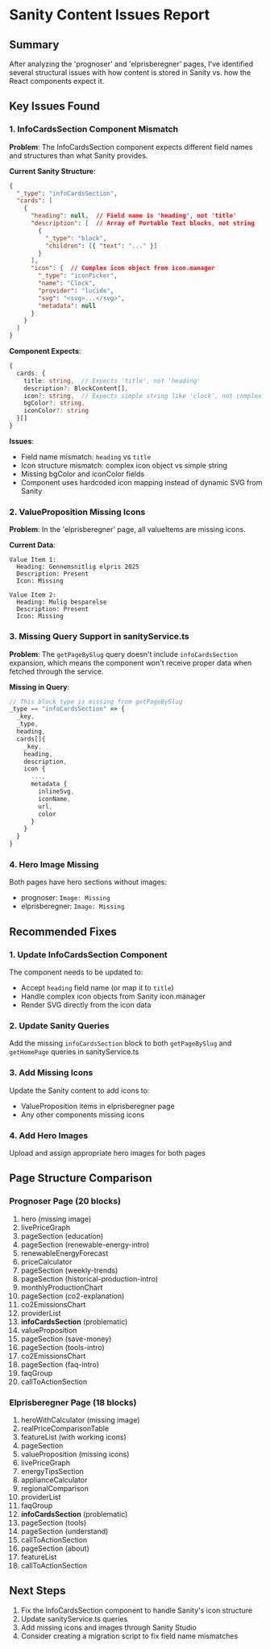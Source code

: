 # Sanity Content Issues Report

## Summary
After analyzing the 'prognoser' and 'elprisberegner' pages, I've identified several structural issues with how content is stored in Sanity vs. how the React components expect it.

## Key Issues Found

### 1. InfoCardsSection Component Mismatch

**Problem**: The InfoCardsSection component expects different field names and structures than what Sanity provides.

**Current Sanity Structure**:
```json
{
  "_type": "infoCardsSection",
  "cards": [
    {
      "heading": null,  // Field name is 'heading', not 'title'
      "description": [  // Array of Portable Text blocks, not string
        {
          "_type": "block",
          "children": [{ "text": "..." }]
        }
      ],
      "icon": {  // Complex icon object from icon.manager
        "_type": "iconPicker",
        "name": "Clock",
        "provider": "lucide",
        "svg": "<svg>...</svg>",
        "metadata": null
      }
    }
  ]
}
```

**Component Expects**:
```typescript
{
  cards: {
    title: string,  // Expects 'title', not 'heading'
    description?: BlockContent[],
    icon?: string,  // Expects simple string like 'clock', not complex object
    bgColor?: string,
    iconColor?: string
  }[]
}
```

**Issues**:
- Field name mismatch: `heading` vs `title`
- Icon structure mismatch: complex icon object vs simple string
- Missing bgColor and iconColor fields
- Component uses hardcoded icon mapping instead of dynamic SVG from Sanity

### 2. ValueProposition Missing Icons

**Problem**: In the 'elprisberegner' page, all valueItems are missing icons.

**Current Data**:
```
Value Item 1:
  Heading: Gennemsnitlig elpris 2025
  Description: Present
  Icon: Missing

Value Item 2:
  Heading: Mulig besparelse
  Description: Present
  Icon: Missing
```

### 3. Missing Query Support in sanityService.ts

**Problem**: The `getPageBySlug` query doesn't include `infoCardsSection` expansion, which means the component won't receive proper data when fetched through the service.

**Missing in Query**:
```typescript
// This block type is missing from getPageBySlug
_type == "infoCardsSection" => {
  _key,
  _type,
  heading,
  cards[]{
    _key,
    heading,
    description,
    icon {
      ...,
      metadata {
        inlineSvg,
        iconName,
        url,
        color
      }
    }
  }
}
```

### 4. Hero Image Missing

Both pages have hero sections without images:
- prognoser: `Image: Missing`
- elprisberegner: `Image: Missing`

## Recommended Fixes

### 1. Update InfoCardsSection Component
The component needs to be updated to:
- Accept `heading` field name (or map it to `title`)
- Handle complex icon objects from Sanity icon.manager
- Render SVG directly from the icon data

### 2. Update Sanity Queries
Add the missing `infoCardsSection` block to both `getPageBySlug` and `getHomePage` queries in sanityService.ts

### 3. Add Missing Icons
Update the Sanity content to add icons to:
- ValueProposition items in elprisberegner page
- Any other components missing icons

### 4. Add Hero Images
Upload and assign appropriate hero images for both pages

## Page Structure Comparison

### Prognoser Page (20 blocks)
1. hero (missing image)
2. livePriceGraph
3. pageSection (education)
4. pageSection (renewable-energy-intro)
5. renewableEnergyForecast
6. priceCalculator
7. pageSection (weekly-trends)
8. pageSection (historical-production-intro)
9. monthlyProductionChart
10. pageSection (co2-explanation)
11. co2EmissionsChart
12. providerList
13. **infoCardsSection** (problematic)
14. valueProposition
15. pageSection (save-money)
16. pageSection (tools-intro)
17. co2EmissionsChart
18. pageSection (faq-intro)
19. faqGroup
20. callToActionSection

### Elprisberegner Page (18 blocks)
1. heroWithCalculator (missing image)
2. realPriceComparisonTable
3. featureList (with working icons)
4. pageSection
5. valueProposition (missing icons)
6. livePriceGraph
7. energyTipsSection
8. applianceCalculator
9. regionalComparison
10. providerList
11. faqGroup
12. **infoCardsSection** (problematic)
13. pageSection (tools)
14. pageSection (understand)
15. callToActionSection
16. pageSection (about)
17. featureList
18. callToActionSection

## Next Steps

1. Fix the InfoCardsSection component to handle Sanity's icon structure
2. Update sanityService.ts queries
3. Add missing icons and images through Sanity Studio
4. Consider creating a migration script to fix field name mismatches